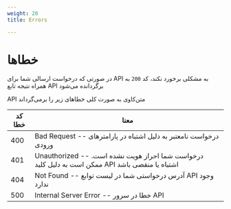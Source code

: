 ```yaml
---
weight: 20
title: Errors

---
```


# خطاها

<aside class="notice">در صورتی که درخواست ارسالی شما برای API به مشکلی برخورد نکند، کد 
<code>200</code> به همراه نتیجه تابع API برگردانده می‌شود
</aside>

API متن‌کاوی به صورت کلی خطاهای زیر را برمی‌گرداند


کد خطا | معنا
---------- | -------
400 | Bad Request -- درخواست نامعتبر به دلیل اشتباه در پارامترهای ورودی
401 | Unauthorized -- درخواست شما احراز هویت نشده است. ممکن است به دلیل کلید API اشتباه یا منقضی باشد
404 | Not Found -- آدرس درخواستی شما در لیست توابع API وجود ندارد 
500 | Internal Server Error -- خطا در سرور API 